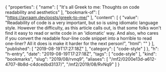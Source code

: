 {
  "properties": {
    "name": [
      "It's all Greek to me: Thoughts on code readability and aesthetics"
    ],
    "bookmark-of": [
      "https://avraam.dev/posts/greek-to-me/"
    ],
    "content": [
      {
        "value": "Readability of code is a very important, but so is using idiomatic language style. However the difficulty, as this article calls out, is that some folks won't find it easy to read or write code in an 'idiomatic' way. And also, who cares if you convert the readable four-line code snippet into a horrible to read one-liner? All it does is make it harder for the next person!",
        "html": ""
      }
    ],
    "published": [
      "2019-08-19T17:27:18Z"
    ],
    "category": [
      "code-style"
    ]
  },
  "h": "h-entry",
  "date": "2019-08-19T17:27:18Z",
  "tags": [
    "code-style"
  ],
  "kind": "bookmarks",
  "slug": "2019/08/rvnq9",
  "aliases": [
    "/mf2/0200e13d-a612-4707-8b8d-c4dcedbd3137/",
    "/mf2/2019/08/RvNq9"
  ]
}
